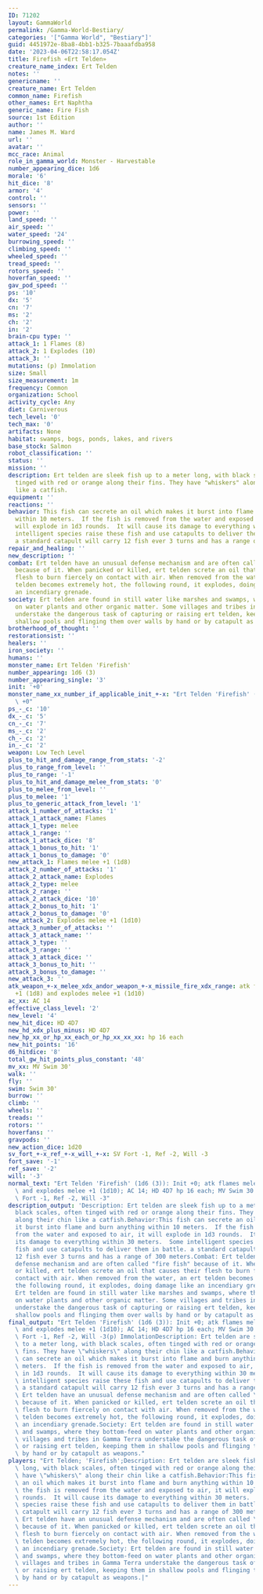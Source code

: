 ```yaml
---
ID: 71202
layout: GammaWorld
permalink: /Gamma-World-Bestiary/
categories: '["Gamma World", "Bestiary"]'
guid: 4451972e-8ba8-4bb1-b325-7baaafdba958
date: '2023-04-06T22:58:17.054Z'
title: Firefish «Ert Telden»
creature_name_index: Ert Telden
notes: ''
genericname: ''
creature_name: Ert Telden
common_name: Firefish
other_names: Ert Naphtha
generic_name: Fire Fish
source: 1st Edition
author: ''
name: James M. Ward
url: ''
avatar: ''
mcc_race: Animal
role_in_gamma_world: Monster - Harvestable
number_appearing_dice: 1d6
morale: '6'
hit_dice: '8'
armor: '4'
control: ''
sensors: ''
power: ''
land_speed: ''
air_speed: ''
water_speed: '24'
burrowing_speed: ''
climbing_speed: ''
wheeled_speed: ''
tread_speed: ''
rotors_speed: ''
hoverfan_speed: ''
gav_pod_speed: ''
ps: '10'
dx: '5'
cn: '7'
ms: '2'
ch: '2'
in: '2'
brain-cpu type: ''
attack_1: 1 Flames (8)
attack_2: 1 Explodes (10)
attack_3: ''
mutations: (p) Immolation
size: Small
size_measurement: 1m
frequency: Common
organization: School
activity_cycle: Any
diet: Carniverous
tech_level: '0'
tech_max: '0'
artifacts: None
habitat: swamps, bogs, ponds, lakes, and rivers
base_stock: Salmon
robot_classification: ''
status: ''
mission: ''
description: Ert telden are sleek fish up to a meter long, with black scales, often
  tinged with red or orange along their fins. They have "whiskers" along their chin
  like a catfish.
equipment: ''
reactions: ''
behavior: This fish can secrete an oil which makes it burst into flame and burn anything
  within 10 meters.  If the fish is removed from the water and exposed to air, it
  will explode in 1d3 rounds.  It will cause its damage to everything within 30 meters.  Some
  intelligent species raise these fish and use catapults to deliver them in battle.
  a standard catapult will carry 12 fish ever 3 turns and has a range of 300 meters.
repair_and_healing: ''
new_description: ''
combat: Ert telden have an unusual defense mechanism and are often called "fire fish"
  because of it. When panicked or killed, ert telden screte an oil that causes their
  flesh to burn fiercely on contact with air. When removed from the water, an ert
  telden becomes extremely hot, the following round, it explodes, doing damage like
  an incendiary grenade.
society: Ert telden are found in still water like marshes and swamps, where they bottom-feed
  on water plants and other organic matter. Some villages and tribes in Gamma Terra
  understake the dangerous task of capturing or raising ert telden, keeping them in
  shallow pools and flinging them over walls by hand or by catapult as weapons.
brotherhood_of_thought: ''
restorationsist: ''
healers: ''
iron_society: ''
humans: ''
monster_name: Ert Telden 'Firefish'
number_appearing: 1d6 (3)
number_appearing_single: '3'
init: '+0'
monster_name_xx_number_if_applicable_init_+-x: "Ert Telden 'Firefish' (1d6 (3)): Init\
  \ +0"
ps_-_c: '10'
dx_-_c: '5'
cn_-_c: '7'
ms_-_c: '2'
ch_-_c: '2'
in_-_c: '2'
weapon: Low Tech Level
plus_to_hit_and_damage_range_from_stats: '-2'
plus_to_range_from_level: ''
plus_to_range: '-1'
plus_to_hit_and_damage_melee_from_stats: '0'
plus_to_melee_from_level: ''
plus_to_melee: '1'
plus_to_generic_attack_from_level: '1'
attack_1_number_of_attacks: '1'
attack_1_attack_name: Flames
attack_1_type: melee
attack_1_range: ''
attack_1_attack_dice: '8'
attack_1_bonus_to_hit: '1'
attack_1_bonus_to_damage: '0'
new_attack_1: Flames melee +1 (1d8)
attack_2_number_of_attacks: '1'
attack_2_attack_name: Explodes
attack_2_type: melee
attack_2_range: ''
attack_2_attack_dice: '10'
attack_2_bonus_to_hit: '1'
attack_2_bonus_to_damage: '0'
new_attack_2: Explodes melee +1 (1d10)
attack_3_number_of_attacks: ''
attack_3_attack_name: ''
attack_3_type: ''
attack_3_range: ''
attack_3_attack_dice: ''
attack_3_bonus_to_hit: ''
attack_3_bonus_to_damage: ''
new_attack_3: ''
atk_weapon_+-x_melee_xdx_andor_weapon_+-x_missile_fire_xdx_range: atk flames melee
  +1 (1d8) and explodes melee +1 (1d10)
ac_xx: AC 14
effective_class_level: '2'
new_level: '4'
new_hit_dice: HD 4D7
new_hd_xdx_plus_minus: HD 4D7
new_hp_xx_or_hp_xx_each_or_hp_xx_xx_xx: hp 16 each
new_hit_points: '16'
d6_hitdice: '8'
total_gw_hit_points_plus_constant: '48'
mv_xx: MV Swim 30'
walk: ''
fly: ''
swim: Swim 30'
burrow: ''
climb: ''
wheels: ''
treads: ''
rotors: ''
hoverfans: ''
gravpods: ''
new_action_dice: 1d20
sv_fort_+-x_ref_+-x_will_+-x: SV Fort -1, Ref -2, Will -3
fort_save: '-1'
ref_save: '-2'
will: '-3'
normal_text: "Ert Telden 'Firefish' (1d6 (3)): Init +0; atk flames melee +1 (1d8)\
  \ and explodes melee +1 (1d10); AC 14; HD 4D7 hp 16 each; MV Swim 30' ; 1d20; SV\
  \ Fort -1, Ref -2, Will -3"
description_output: 'Description: Ert telden are sleek fish up to a meter long, with
  black scales, often tinged with red or orange along their fins. They have "whiskers"
  along their chin like a catfish.Behavior:This fish can secrete an oil which makes
  it burst into flame and burn anything within 10 meters.  If the fish is removed
  from the water and exposed to air, it will explode in 1d3 rounds.  It will cause
  its damage to everything within 30 meters.  Some intelligent species raise these
  fish and use catapults to deliver them in battle. a standard catapult will carry
  12 fish ever 3 turns and has a range of 300 meters.Combat: Ert telden have an unusual
  defense mechanism and are often called "fire fish" because of it. When panicked
  or killed, ert telden screte an oil that causes their flesh to burn fiercely on
  contact with air. When removed from the water, an ert telden becomes extremely hot,
  the following round, it explodes, doing damage like an incendiary grenade.Society:
  Ert telden are found in still water like marshes and swamps, where they bottom-feed
  on water plants and other organic matter. Some villages and tribes in Gamma Terra
  understake the dangerous task of capturing or raising ert telden, keeping them in
  shallow pools and flinging them over walls by hand or by catapult as weapons.'
final_output: "Ert Telden 'Firefish' (1d6 (3)): Init +0; atk flames melee +1 (1d8)\
  \ and explodes melee +1 (1d10); AC 14; HD 4D7 hp 16 each; MV Swim 30' ; 1d20; SV\
  \ Fort -1, Ref -2, Will -3(p) ImmolationDescription: Ert telden are sleek fish up\
  \ to a meter long, with black scales, often tinged with red or orange along their\
  \ fins. They have \"whiskers\" along their chin like a catfish.Behavior:This fish\
  \ can secrete an oil which makes it burst into flame and burn anything within 10\
  \ meters.  If the fish is removed from the water and exposed to air, it will explode\
  \ in 1d3 rounds.  It will cause its damage to everything within 30 meters.  Some\
  \ intelligent species raise these fish and use catapults to deliver them in battle.\
  \ a standard catapult will carry 12 fish ever 3 turns and has a range of 300 meters.Combat:\
  \ Ert telden have an unusual defense mechanism and are often called \"fire fish\"\
  \ because of it. When panicked or killed, ert telden screte an oil that causes their\
  \ flesh to burn fiercely on contact with air. When removed from the water, an ert\
  \ telden becomes extremely hot, the following round, it explodes, doing damage like\
  \ an incendiary grenade.Society: Ert telden are found in still water like marshes\
  \ and swamps, where they bottom-feed on water plants and other organic matter. Some\
  \ villages and tribes in Gamma Terra understake the dangerous task of capturing\
  \ or raising ert telden, keeping them in shallow pools and flinging them over walls\
  \ by hand or by catapult as weapons."
players: "Ert Telden; 'Firefish';Description: Ert telden are sleek fish up to a meter\
  \ long, with black scales, often tinged with red or orange along their fins. They\
  \ have \"whiskers\" along their chin like a catfish.Behavior:This fish can secrete\
  \ an oil which makes it burst into flame and burn anything within 10 meters.  If\
  \ the fish is removed from the water and exposed to air, it will explode in 1d3\
  \ rounds.  It will cause its damage to everything within 30 meters.  Some intelligent\
  \ species raise these fish and use catapults to deliver them in battle. a standard\
  \ catapult will carry 12 fish ever 3 turns and has a range of 300 meters.Combat:\
  \ Ert telden have an unusual defense mechanism and are often called \"fire fish\"\
  \ because of it. When panicked or killed, ert telden screte an oil that causes their\
  \ flesh to burn fiercely on contact with air. When removed from the water, an ert\
  \ telden becomes extremely hot, the following round, it explodes, doing damage like\
  \ an incendiary grenade.Society: Ert telden are found in still water like marshes\
  \ and swamps, where they bottom-feed on water plants and other organic matter. Some\
  \ villages and tribes in Gamma Terra understake the dangerous task of capturing\
  \ or raising ert telden, keeping them in shallow pools and flinging them over walls\
  \ by hand or by catapult as weapons.|"
---
```

</br>
